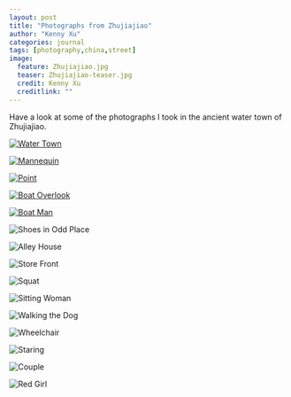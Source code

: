 ```yaml
---
layout: post
title: "Photographs from Zhujiajiao"
author: "Kenny Xu"
categories: journal
tags: [photography,china,street]
image:
  feature: Zhujiajiao.jpg
  teaser: Zhujiajiao-teaser.jpg
  credit: Kenny Xu
  creditlink: ""
---
```


Have a look at some of the photographs I took in the ancient water town of Zhujiajiao.

<a href="/kennythexu/images/Zhujiajiao/HQ/Zhujiajiao-6.jpg" target="_blank">![Water Town](/kennythexu/images/Zhujiajiao/Zhujiajiao-1-6.jpg "Water Town")</a>

<a href="/kennythexu/images/Zhujiajiao/HQ/Zhujiajiao-15.jpg" target="_blank">![Mannequin](/kennythexu/images/Zhujiajiao/Zhujiajiao-1.jpg "Mannequin")</a>

<a href="/kennythexu/images/Zhujiajiao/HQ/Zhujiajiao-2.jpg" target="_blank">![Point](/kennythexu/images/Zhujiajiao/Zhujiajiao-1-3.jpg "Point")</a>

<a href="/kennythexu/images/Zhujiajiao/HQ/Zhujiajiao-5.jpg" target="_blank">![Boat Overlook](/kennythexu/images/Zhujiajiao/Zhujiajiao-1-5.jpg "Boat Overlook")</a>

<a href="/kennythexu/images/Zhujiajiao/HQ/Zhujiajiao-8.jpg" target="_blank">![Boat Man](/kennythexu/images/Zhujiajiao/Zhujiajiao-1-7.jpg "Boat Man")</a>

![Shoes in Odd Place](/kennythexu/images/Zhujiajiao/Zhujiajiao-1-8.jpg "Shoes in Odd Place")

![Alley House](/kennythexu/images/Zhujiajiao/Zhujiajiao-1-9.jpg "Alley House")

![Store Front](/kennythexu/images/Zhujiajiao/Zhujiajiao-1-10.jpg "Store Front")

![Squat](/kennythexu/images/Zhujiajiao/Zhujiajiao-2.jpg "Squat")

![Sitting Woman](/kennythexu/images/Zhujiajiao/Zhujiajiao-3.jpg "Sitting Woman")

![Walking the Dog](/kennythexu/images/Zhujiajiao/Zhujiajiao-4.jpg "Walking the Dog")

![Wheelchair](/kennythexu/images/Zhujiajiao/Zhujiajiao-5.jpg "Wheelchair")

![Staring](/kennythexu/images/Zhujiajiao/Zhujiajiao-6.jpg "Staring")

![Couple](/kennythexu/images/Zhujiajiao/Zhujiajiao-7.jpg "Couple")

![Red Girl](/kennythexu/images/Zhujiajiao/Zhujiajiao-8.jpg "Red Girl")
